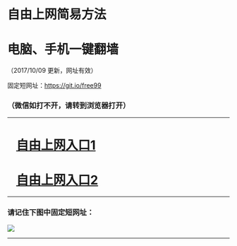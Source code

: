 ﻿# 自由上网简易方法

# 电脑、手机一键翻墙

（2017/10/09 更新，网址有效）

固定短网址：https://git.io/free99

### （微信如打不开，请转到浏览器打开）


***





# &nbsp;&nbsp; <a href="http://ft640428632.fwq-tz-1001.info/fwqtz01.html?t=100900121283 " target="_blank">自由上网入口1</a>
# &nbsp;&nbsp; <a href="http://ft2372826297.fwq-tz-1002.info/fwqtz02.html?t=100900111068 " target="_blank">自由上网入口2</a>
***

### 请记住下图中固定短网址：

<img src="https://s3-us-west-2.amazonaws.com/fwq-1001/yjfq-20170905okok.png" /> 


***

